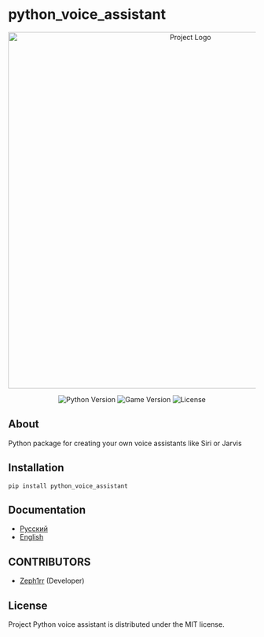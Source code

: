 # python_voice_assistant

<p align="center">
      <img src="https://i.ibb.co/MZ3PgBR/python-voice-assistant.png" alt="Project Logo" width="726">
</p>

<p align="center">
    <img src="https://img.shields.io/badge/Python-3.10-blueviolet" alt="Python Version">
    <img src="https://img.shields.io/badge/Version-1.0.0-blue" alt="Game Version">
    <img src="https://img.shields.io/badge/License-MIT-success" alt="License">
</p>

## About

Python package for creating your own voice assistants like Siri or Jarvis

## Installation

```
pip install python_voice_assistant
```

## Documentation

- [Русский](docs/ru_doc.md)
- [English](docs/en_doc.md)

## CONTRIBUTORS

- [Zeph1rr](https://github.com/Zeph1rr) (Developer)

## License

Project Python voice assistant is distributed under the MIT license.